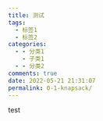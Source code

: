 ```yaml
---
title: 测试
tags:
  - 标签1
  - 标签2
categories:
  - - 分类1
    - 子类1
  - - 分类2
comments: true
date: 2022-05-21 21:31:07
permalink: 0-1-knapsack/
---
```

test